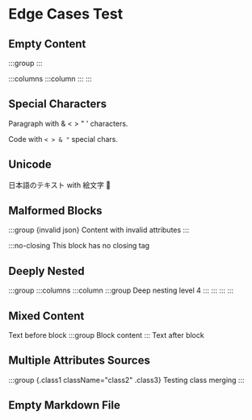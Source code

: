 # Edge Cases Test

## Empty Content

:::group
:::

:::columns
:::column
:::
:::

## Special Characters

Paragraph with & < > " ' characters.

Code with `< > & "` special chars.

## Unicode

日本語のテキスト with 絵文字 🎉

## Malformed Blocks

:::group {invalid json}
Content with invalid attributes
:::

:::no-closing
This block has no closing tag

## Deeply Nested

:::group
:::columns
:::column
:::group
Deep nesting level 4
:::
:::
:::
:::

## Mixed Content

Text before block
:::group
Block content
:::
Text after block

## Multiple Attributes Sources

:::group {.class1 className="class2" .class3}
Testing class merging
:::

## Empty Markdown File